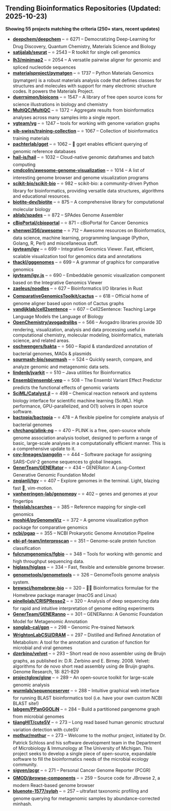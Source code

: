 ## Trending Bioinformatics Repositories (Updated: 2025-10-23)

**Showing 55 projects matching the criteria (250+ stars, recent updates)**

- **[deepchem/deepchem](https://github.com/deepchem/deepchem)** – ⭐ 6271 – Democratizing Deep-Learning for Drug Discovery, Quantum Chemistry, Materials Science and Biology
- **[satijalab/seurat](https://github.com/satijalab/seurat)** – ⭐ 2543 – R toolkit for single cell genomics
- **[lh3/minimap2](https://github.com/lh3/minimap2)** – ⭐ 2054 – A versatile pairwise aligner for genomic and spliced nucleotide sequences
- **[materialsproject/pymatgen](https://github.com/materialsproject/pymatgen)** – ⭐ 1737 – Python Materials Genomics (pymatgen) is a robust materials analysis code that defines classes for structures and molecules with support for many electronic structure codes. It powers the Materials Project.
- **[duerrsimon/bioicons](https://github.com/duerrsimon/bioicons)** – ⭐ 1547 – A library of free open source icons for science illustrations in biology and chemistry
- **[MultiQC/MultiQC](https://github.com/MultiQC/MultiQC)** – ⭐ 1372 – Aggregate results from bioinformatics analyses across many samples into a single report.
- **[vgteam/vg](https://github.com/vgteam/vg)** – ⭐ 1247 – tools for working with genome variation graphs
- **[sib-swiss/training-collection](https://github.com/sib-swiss/training-collection)** – ⭐ 1067 – Collection of bioinformatics training materials
- **[pachterlab/gget](https://github.com/pachterlab/gget)** – ⭐ 1062 – 🧬 gget enables efficient querying of genomic reference databases
- **[hail-is/hail](https://github.com/hail-is/hail)** – ⭐ 1032 – Cloud-native genomic dataframes and batch computing
- **[cmdcolin/awesome-genome-visualization](https://github.com/cmdcolin/awesome-genome-visualization)** – ⭐ 1014 – A list of interesting genome browser and genome visualization programs
- **[scikit-bio/scikit-bio](https://github.com/scikit-bio/scikit-bio)** – ⭐ 982 – scikit-bio: a community-driven Python library for bioinformatics, providing versatile data structures, algorithms and educational resources.
- **[biotite-dev/biotite](https://github.com/biotite-dev/biotite)** – ⭐ 875 – A comprehensive library for computational molecular biology
- **[ablab/spades](https://github.com/ablab/spades)** – ⭐ 872 – SPAdes Genome Assembler
- **[cBioPortal/cbioportal](https://github.com/cBioPortal/cbioportal)** – ⭐ 871 – cBioPortal for Cancer Genomics
- **[shenwei356/awesome](https://github.com/shenwei356/awesome)** – ⭐ 712 – Awesome resources on Bioinformatics, data science, machine learning, programming language (Python, Golang, R, Perl) and miscellaneous stuff.
- **[igvteam/igv](https://github.com/igvteam/igv)** – ⭐ 699 – Integrative Genomics Viewer. Fast, efficient, scalable visualization tool for genomics data and annotations
- **[thackl/gggenomes](https://github.com/thackl/gggenomes)** – ⭐ 699 – A grammar of graphics for comparative genomics
- **[igvteam/igv.js](https://github.com/igvteam/igv.js)** – ⭐ 690 – Embeddable genomic visualization component based on the Integrative Genomics Viewer
- **[zaeleus/noodles](https://github.com/zaeleus/noodles)** – ⭐ 627 – Bioinformatics I/O libraries in Rust
- **[ComparativeGenomicsToolkit/cactus](https://github.com/ComparativeGenomicsToolkit/cactus)** – ⭐ 618 – Official home of genome aligner based upon notion of Cactus graphs
- **[vandijklab/cell2sentence](https://github.com/vandijklab/cell2sentence)** – ⭐ 607 – Cell2Sentence: Teaching Large Language Models the Language of Biology
- **[OpenChemistry/avogadrolibs](https://github.com/OpenChemistry/avogadrolibs)** – ⭐ 566 – Avogadro libraries provide 3D rendering, visualization, analysis and data processing useful in computational chemistry, molecular modeling, bioinformatics, materials science, and related areas.
- **[oschwengers/bakta](https://github.com/oschwengers/bakta)** – ⭐ 560 – Rapid & standardized annotation of bacterial genomes, MAGs & plasmids
- **[sourmash-bio/sourmash](https://github.com/sourmash-bio/sourmash)** – ⭐ 524 – Quickly search, compare, and analyze genomic and metagenomic data sets.
- **[lindenb/jvarkit](https://github.com/lindenb/jvarkit)** – ⭐ 510 – Java utilities for Bioinformatics
- **[Ensembl/ensembl-vep](https://github.com/Ensembl/ensembl-vep)** – ⭐ 508 – The Ensembl Variant Effect Predictor predicts the functional effects of genomic variants
- **[SciML/Catalyst.jl](https://github.com/SciML/Catalyst.jl)** – ⭐ 498 – Chemical reaction network and systems biology interface for scientific machine learning (SciML). High performance, GPU-parallelized, and O(1) solvers in open source software.
- **[bactopia/bactopia](https://github.com/bactopia/bactopia)** – ⭐ 478 – A flexible pipeline for complete analysis of bacterial genomes
- **[chrchang/plink-ng](https://github.com/chrchang/plink-ng)** – ⭐ 470 – PLINK is a free, open-source whole genome association analysis toolset, designed to perform a range of basic, large-scale analyses in a computationally efficient manner.  This is a comprehensive update to it.
- **[cov-lineages/pangolin](https://github.com/cov-lineages/pangolin)** – ⭐ 444 – Software package for assigning SARS-CoV-2 genome sequences to global lineages.
- **[GenerTeam/GENERator](https://github.com/GenerTeam/GENERator)** – ⭐ 434 – GENERator: A Long-Context Generative Genomic Foundation Model
- **[zeqianli/tgv](https://github.com/zeqianli/tgv)** – ⭐ 407 – Explore genomes in the terminal. Light, blazing fast 🚀, vim-motion.
- **[vanheeringen-lab/genomepy](https://github.com/vanheeringen-lab/genomepy)** – ⭐ 402 – genes and genomes at your fingertips
- **[theislab/scarches](https://github.com/theislab/scarches)** – ⭐ 385 – Reference mapping for single-cell genomics
- **[moshi4/pyGenomeViz](https://github.com/moshi4/pyGenomeViz)** – ⭐ 372 – A genome visualization python package for comparative genomics
- **[ncbi/pgap](https://github.com/ncbi/pgap)** – ⭐ 355 – NCBI Prokaryotic Genome Annotation Pipeline
- **[ebi-pf-team/interproscan](https://github.com/ebi-pf-team/interproscan)** – ⭐ 351 – Genome-scale protein function classification
- **[fulcrumgenomics/fgbio](https://github.com/fulcrumgenomics/fgbio)** – ⭐ 348 – Tools for working with genomic and high throughput sequencing data.
- **[higlass/higlass](https://github.com/higlass/higlass)** – ⭐ 334 – Fast, flexible and extensible genome browser.
- **[genometools/genometools](https://github.com/genometools/genometools)** – ⭐ 326 – GenomeTools genome analysis system.
- **[brewsci/homebrew-bio](https://github.com/brewsci/homebrew-bio)** – ⭐ 320 – :beer::microscope: Bioinformatics formulae for the Homebrew package manager (macOS and Linux)
- **[pinellolab/CRISPResso2](https://github.com/pinellolab/CRISPResso2)** – ⭐ 320 – Analysis of deep sequencing data for rapid and intuitive interpretation of genome editing experiments
- **[GenerTeam/GENERanno](https://github.com/GenerTeam/GENERanno)** – ⭐ 301 – GENERanno: A Genomic Foundation Model for Metagenomic Annotation
- **[songlab-cal/gpn](https://github.com/songlab-cal/gpn)** – ⭐ 298 – Genomic Pre-trained Network
- **[WrightonLabCSU/DRAM](https://github.com/WrightonLabCSU/DRAM)** – ⭐ 297 – Distilled and Refined Annotation of Metabolism: A tool for the annotation and curation of function for microbial and viral genomes
- **[dzerbino/velvet](https://github.com/dzerbino/velvet)** – ⭐ 293 – Short read de novo assembler using de Bruijn graphs, as published in: D.R. Zerbino and E. Birney. 2008. Velvet: algorithms for de novo short read assembly using de Bruijn graphs. Genome Research, 18: 821-829
- **[projectglow/glow](https://github.com/projectglow/glow)** – ⭐ 289 – An open-source toolkit for large-scale genomic analysis
- **[wurmlab/sequenceserver](https://github.com/wurmlab/sequenceserver)** – ⭐ 288 – Intuitive graphical web interface for running BLAST bioinformatics tool (i.e. have your own custom NCBI BLAST site!)
- **[labgem/PPanGGOLiN](https://github.com/labgem/PPanGGOLiN)** – ⭐ 284 – Build a partitioned pangenome graph from microbial genomes
- **[tjiangHIT/cuteSV](https://github.com/tjiangHIT/cuteSV)** – ⭐ 273 – Long read based human genomic structural variation detection with cuteSV
- **[mothur/mothur](https://github.com/mothur/mothur)** – ⭐ 273 – Welcome to the mothur project, initiated by Dr. Patrick Schloss and his software development team in the Department of Microbiology & Immunology at The University of Michigan. This project seeks to develop a single piece of open-source, expandable software to fill the bioinformatics needs of the microbial ecology community.
- **[sigven/pcgr](https://github.com/sigven/pcgr)** – ⭐ 271 – Personal Cancer Genome Reporter (PCGR)
- **[GMOD/jbrowse-components](https://github.com/GMOD/jbrowse-components)** – ⭐ 259 – Source code for JBrowse 2, a modern React-based genome browser
- **[bluenote-1577/sylph](https://github.com/bluenote-1577/sylph)** – ⭐ 257 – ultrafast taxonomic profiling and genome querying for metagenomic samples by abundance-corrected minhash.
